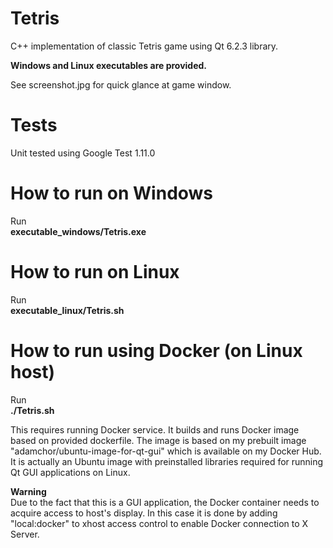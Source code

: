 # Tetris
C++ implementation of classic Tetris game using Qt 6.2.3 library.

**Windows and Linux executables are provided.**

See screenshot.jpg for quick glance at game window.

# Tests
Unit tested using Google Test 1.11.0

# How to run on Windows
Run\
**executable_windows/Tetris.exe**

# How to run on Linux
Run\
**executable_linux/Tetris.sh**

# How to run using Docker (on Linux host)
Run\
**./Tetris.sh**

This requires running Docker service. It builds and runs Docker image based on provided dockerfile. The image is based on my prebuilt image "adamchor/ubuntu-image-for-qt-gui" which is available on my Docker Hub. It is actually an Ubuntu image with preinstalled libraries required for running Qt GUI applications on Linux.

**Warning**\
Due to the fact that this is a GUI application, the Docker container needs to acquire access to host's display. In this case it is done by adding "local:docker" to xhost access control to enable Docker connection to X Server.
